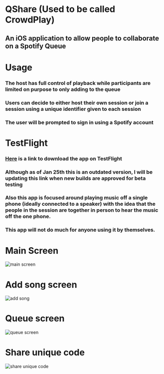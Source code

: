 # QShare (Used to be called CrowdPlay) 

## An iOS application to allow people to collaborate on a Spotify Queue

# Usage
### The host has full control of playback while participants are limited on purpose to only adding to the queue
### Users can decide to either host their own session or join a session using a unique identifier given to each session
### The user will be prompted to sign in using a Spotify account 

# TestFlight
### [Here](https://testflight.apple.com/join/9ht8DJDx) is a link to download the app on TestFlight
### Although as of Jan 25th this is an outdated version, I will be updating this link when new builds are approved for beta testing
### Also this app is focused around playing music off a single phone (ideally connected to a speaker) with the idea that the people in the session are together in person to hear the music off the one phone. 
### This app will not do much for anyone using it by themselves.

# Main Screen
![main screen](main.PNG)

# Add song screen
![add song](song.PNG)

# Queue screen
![queue screen](queue.PNG)

# Share unique code
![share unique code](share.PNG)
